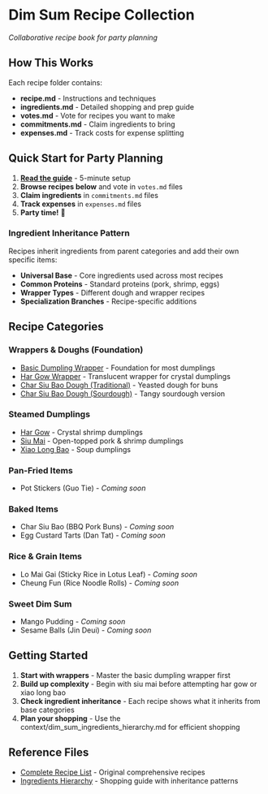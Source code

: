 # Dim Sum Recipe Collection

*Collaborative recipe book for party planning*

## How This Works

Each recipe folder contains:
- **recipe.md** - Instructions and techniques
- **ingredients.md** - Detailed shopping and prep guide
- **votes.md** - Vote for recipes you want to make
- **commitments.md** - Claim ingredients to bring
- **expenses.md** - Track costs for expense splitting

## Quick Start for Party Planning

1. **[Read the guide](../HOW-TO-USE.md)** - 5-minute setup
2. **Browse recipes below** and vote in `votes.md` files
3. **Claim ingredients** in `commitments.md` files
4. **Track expenses** in `expenses.md` files
5. **Party time!** 🥟

### Ingredient Inheritance Pattern
Recipes inherit ingredients from parent categories and add their own specific items:
- **Universal Base** - Core ingredients used across most recipes
- **Common Proteins** - Standard proteins (pork, shrimp, eggs)
- **Wrapper Types** - Different dough and wrapper recipes
- **Specialization Branches** - Recipe-specific additions

## Recipe Categories

### Wrappers & Doughs (Foundation)
- [Basic Dumpling Wrapper](basic-dumpling-wrapper/) - Foundation for most dumplings
- [Har Gow Wrapper](har-gow-wrapper/) - Translucent wrapper for crystal dumplings
- [Char Siu Bao Dough (Traditional)](char-siu-bao-dough-traditional/) - Yeasted dough for buns
- [Char Siu Bao Dough (Sourdough)](char-siu-bao-dough-sourdough/) - Tangy sourdough version

### Steamed Dumplings
- [Har Gow](har-gow/) - Crystal shrimp dumplings
- [Siu Mai](siu-mai/) - Open-topped pork & shrimp dumplings
- [Xiao Long Bao](xiao-long-bao/) - Soup dumplings

### Pan-Fried Items
- Pot Stickers (Guo Tie) - *Coming soon*

### Baked Items
- Char Siu Bao (BBQ Pork Buns) - *Coming soon*
- Egg Custard Tarts (Dan Tat) - *Coming soon*

### Rice & Grain Items
- Lo Mai Gai (Sticky Rice in Lotus Leaf) - *Coming soon*
- Cheung Fun (Rice Noodle Rolls) - *Coming soon*

### Sweet Dim Sum
- Mango Pudding - *Coming soon*
- Sesame Balls (Jin Deui) - *Coming soon*

## Getting Started

1. **Start with wrappers** - Master the basic dumpling wrapper first
2. **Build up complexity** - Begin with siu mai before attempting har gow or xiao long bao
3. **Check ingredient inheritance** - Each recipe shows what it inherits from base categories
4. **Plan your shopping** - Use the context/dim_sum_ingredients_hierarchy.md for efficient shopping

## Reference Files
- [Complete Recipe List](../context/dim_sum_recipes.md) - Original comprehensive recipes
- [Ingredients Hierarchy](../context/dim_sum_ingredients_hierarchy.md) - Shopping guide with inheritance patterns
